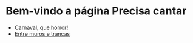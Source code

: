 # Bem-vindo a página Precisa cantar

- [Carnaval, que horror!](CarnavalHorror)
- [Entre muros e trancas](MurosTrancas)
